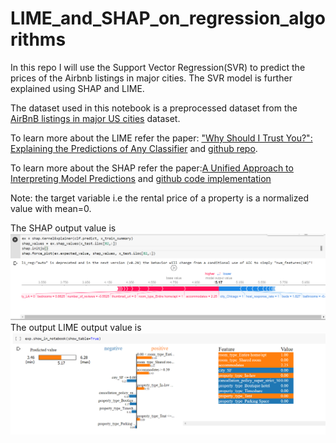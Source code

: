 # LIME_and_SHAP_on_regression_algorithms
In this repo I will use the Support Vector Regression(SVR) to predict the prices of the Airbnb listings in major cities. The SVR model is further explained using SHAP and LIME.

The dataset used in this notebook is a preprocessed dataset from the [AirBnB listings in major US cities](https://www.kaggle.com/rudymizrahi/airbnb-listings-in-major-us-cities-deloitte-ml/kernels) dataset.

To learn more about the LIME refer the paper: ["Why Should I Trust You?": Explaining the Predictions of Any Classifier](https://arxiv.org/abs/1602.04938) and [github repo](https://github.com/marcotcr/lime).

To learn more about the SHAP refer the paper:[A Unified Approach to Interpreting Model Predictions](https://arxiv.org/abs/1705.07874) and [github code implementation](https://github.com/slundberg/shap)

Note: the target variable i.e the rental price of a property is a normalized value with mean=0.

The SHAP output value is ![SHAP output](https://raw.githubusercontent.com/MansoorSN/LIME_and_SHAP_on_regression_algorithms/main/SHAP%20output.png)
The  output LIME output value is ![LIME output](https://raw.githubusercontent.com/MansoorSN/LIME_and_SHAP_on_regression_algorithms/main/LIME%20output.png)
